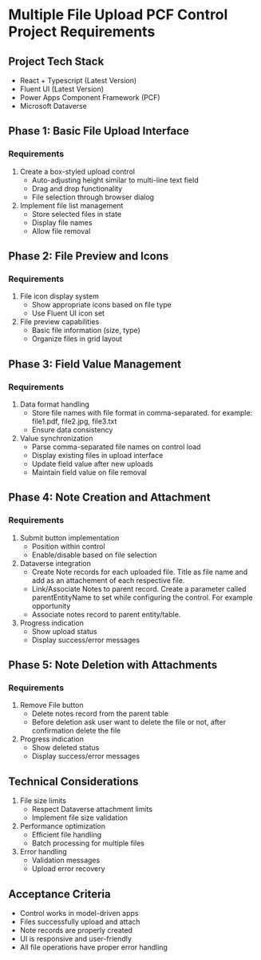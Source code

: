 # Multiple File Upload PCF Control Project Requirements

## Project Tech Stack

- React + Typescript (Latest Version)
- Fluent UI (Latest Version)
- Power Apps Component Framework (PCF)
- Microsoft Dataverse

## Phase 1: Basic File Upload Interface

### Requirements

1. Create a box-styled upload control
   - Auto-adjusting height similar to multi-line text field
   - Drag and drop functionality
   - File selection through browser dialog
2. Implement file list management
   - Store selected files in state
   - Display file names
   - Allow file removal

## Phase 2: File Preview and Icons

### Requirements

1. File icon display system
   - Show appropriate icons based on file type
   - Use Fluent UI icon set
2. File preview capabilities
   - Basic file information (size, type)
   - Organize files in grid layout

## Phase 3: Field Value Management

### Requirements

1. Data format handling
   - Store file names with file format in comma-separated. for example: file1.pdf, file2.jpg, file3.txt
   - Ensure data consistency
2. Value synchronization
   - Parse comma-separated file names on control load
   - Display existing files in upload interface
   - Update field value after new uploads
   - Maintain field value on file removal

## Phase 4: Note Creation and Attachment

### Requirements

1. Submit button implementation
   - Position within control
   - Enable/disable based on file selection
2. Dataverse integration
   - Create Note records for each uploaded file. Title as file name and add as an attachement of each respective file.
   - Link/Associate Notes to parent record. Create a parameter called parentEntityName to set while configuring the control. For example opportunity
   - Associate notes record to parent entity/table.
3. Progress indication
   - Show upload status
   - Display success/error messages

## Phase 5: Note Deletion with Attachments

### Requirements

1. Remove File button
   - Delete notes record from the parent table
   - Before deletion ask user want to delete the file or not, after confirmation delete the file
2. Progress indication
   - Show deleted status
   - Display success/error messages

## Technical Considerations

1. File size limits
   - Respect Dataverse attachment limits
   - Implement file size validation
2. Performance optimization
   - Efficient file handling
   - Batch processing for multiple files
3. Error handling
   - Validation messages
   - Upload error recovery

## Acceptance Criteria

- Control works in model-driven apps
- Files successfully upload and attach
- Note records are properly created
- UI is responsive and user-friendly
- All file operations have proper error handling
